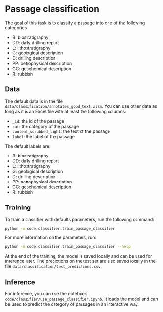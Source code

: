 # Passage classification

The goal of this task is to classify a passage into one of the following categories:

  - B: biostratigraphy
  - DD: daily drilling report
  - L: lithostratigraphy
  - G: geological description
  - D: drilling description
  - PP: petrophysical description
  - GC: geochemical description
  - R: rubbish

## Data

The default data is in the file `data/classification/annotates_good_text.xlsm`.
You can use other data as long as it is an Excel file with at least the following columns:

  - `_id`: the id of the passage
  - `cat`: the category of the passage
  - `content_scrubbed_light`: the text of the passage
  - `label`: the label of the passage

The default labels are:

  - B: biostratigraphy
  - DD: daily drilling report
  - L: lithostratigraphy
  - G: geological description
  - D: drilling description
  - PP: petrophysical description
  - GC: geochemical description
  - R: rubbish

## Training

To train a classifier with defaults parameters, run the following command:

```bash
python -m code.classifier.train_passage_classifier 
```

For more information on the parameters, run:

```bash
python -m code.classifier.train_passage_classifier --help
```

At the end of the training, the model is saved locally and can be used for inference later.
The predictions on the test set are also saved locally in the file `data/classification/test_predictions.csv`.

## Inference

For inference, you can use the notebook `code/classifier/use_passage_classifier.ipynb`.
It loads the model and can be used to predict the category of passages in an interactive way.
